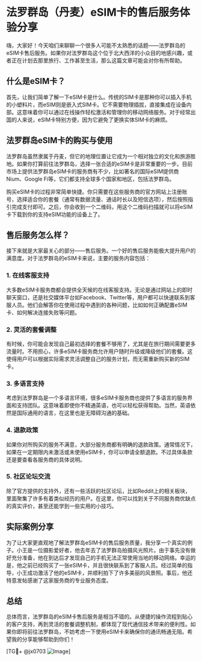 # 法罗群岛（丹麦）eSIM卡的售后服务体验分享

嗨，大家好！今天咱们来聊聊一个很多人可能不太熟悉的话题——法罗群岛的eSIM卡售后服务。如果你对法罗群岛这个位于北大西洋的小众目的地感兴趣，或者正在计划去那里旅行、工作甚至生活，那么这篇文章可能会对你有所帮助。

## 什么是eSIM卡？

首先，让我们简单了解一下eSIM卡是什么。传统的SIM卡是那种你可以插入手机的小塑料片，而eSIM则是嵌入式SIM卡。它不需要物理插拔，直接集成在设备内部。这意味着你可以通过在线操作轻松激活和管理你的移动网络服务。对于经常出国的人来说，eSIM卡特别方便，因为它避免了更换实体SIM卡的麻烦。

## 法罗群岛eSIM卡的购买与使用

法罗群岛虽然隶属于丹麦，但它的地理位置让它成为一个相对独立的文化和旅游胜地。如果你打算前往法罗群岛，选择一张合适的eSIM卡是非常重要的一步。目前市场上提供法罗群岛eSIM卡的服务商有不少，比如著名的国际eSIM提供商Nium、Google Fi等，它们都支持全球多个国家和地区，包括法罗群岛。

购买eSIM卡的过程非常简单快捷。你只需要在这些服务商的官方网站上注册账号，选择适合你的套餐（通常有数据流量、通话时长以及短信选项），然后按照指引完成支付即可。之后，你会收到一个二维码，用这个二维码扫描就可以将eSIM卡下载到你的支持eSIM功能的设备上了。

## 售后服务怎么样？

接下来就是大家最关心的部分——售后服务。一个好的售后服务能极大提升用户的满意度。对于法罗群岛的eSIM卡来说，主要的服务内容包括：

### 1. 在线客服支持

大多数eSIM卡服务商都会提供全天候的在线客服支持。无论是通过网站上的即时聊天窗口，还是社交媒体平台如Facebook、Twitter等，用户都可以快速联系到客服人员。他们会解答你在使用过程中遇到的各种问题，比如如何正确配置eSIM卡、如何解决连接失败等问题。

### 2. 灵活的套餐调整

有时候，你可能会发现自己最初选择的套餐不够用了，尤其是在旅行期间需要更多流量时。不用担心，许多eSIM卡服务商允许用户随时升级或降级他们的套餐。这使得用户可以根据实际需求灵活调整自己的服务计划，而无需重新购买新的SIM卡。

### 3. 多语言支持

考虑到法罗群岛是一个多语言环境，很多eSIM卡服务商也提供了多语言的服务界面和支持团队。这意味着即使你不精通英语，也可以轻松获得帮助。当然，英语依然是国际通用的语言，在这里也是无障碍沟通的基础。

### 4. 退款政策

如果你对所购买的服务不满意，大部分服务商都有明确的退款政策。通常情况下，如果在一定期限内未激活或未使用eSIM卡，你可以申请全额退款。不过具体条款还是要查看各服务商的具体说明。

### 5. 社区论坛交流

除了官方提供的支持外，还有一些活跃的社区论坛，比如Reddit上的相关板块，里面聚集了许多有着类似经历的用户。在这里，你可以找到关于不同服务商优缺点的真实评价，甚至还能学到一些实用的小技巧。

## 实际案例分享

为了让大家更直观地了解法罗群岛eSIM卡的售后服务质量，我分享一个真实的例子。小王是一位摄影爱好者，他去年去了法罗群岛拍摄风光照片。由于事先没有做好充分准备，他在到达后才发现自己的手机无法正常使用当地的移动网络。幸运的是，他之前已经购买了一张eSIM卡，并且很快联系到了客服人员。经过简单的指导，小王成功激活了他的eSIM卡，并顺利拍下了许多美丽的风景照。事后，他还特意发帖感谢了这家服务商的专业服务态度。

## 总结

总体而言，法罗群岛的eSIM卡售后服务是相当不错的。从便捷的操作流程到贴心的客户支持，再到灵活的套餐调整机制，都体现了现代通信技术带来的便利性。如果你即将前往法罗群岛，不妨考虑一下使用eSIM卡来确保你的通讯畅通无阻。希望我的分享能够帮助到你们！

[TG💪+ @jx0703 ![Image](https://github.com/user-attachments/assets/dbca1d08-cadb-493c-b0ec-ad6f7a83f270)]